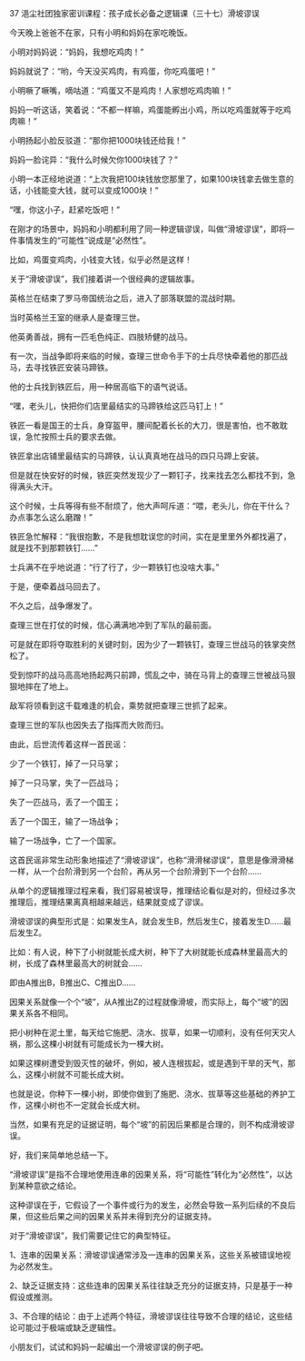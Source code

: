 37 浥尘社团独家密训课程：孩子成长必备之逻辑课（三十七）滑坡谬误



今天晚上爸爸不在家，只有小明和妈妈在家吃晚饭。

小明对妈妈说：“妈妈，我想吃鸡肉！”

妈妈就说了：“哟，今天没买鸡肉，有鸡蛋，你吃鸡蛋吧！”

小明噘了噘嘴，嘀咕道：“鸡蛋又不是鸡肉！人家想吃鸡肉嘛！”



妈妈一听这话，笑着说：“不都一样嘛，鸡蛋能孵出小鸡，所以吃鸡蛋就等于吃鸡肉嘛！”

小明扬起小脸反驳道：“那你把1000块钱还给我！”

妈妈一脸诧异：“我什么时候欠你1000块钱了？”

小明一本正经地说道：“上次我把100块钱放您那里了，如果100块钱拿去做生意的话，小钱能变大钱，就可以变成1000块！”

“嘿，你这小子，赶紧吃饭吧！”



在刚才的场景中，妈妈和小明都利用了同一种逻辑谬误，叫做“滑坡谬误”，即将一件事情发生的“可能性”说成是“必然性”。

比如，鸡蛋变鸡肉，小钱变大钱，似乎必然是这样！



关于“滑坡谬误”，我们接着讲一个很经典的逻辑故事。



英格兰在结束了罗马帝国统治之后，进入了部落联盟的混战时期。

当时英格兰王室的继承人是查理三世。

他英勇善战，拥有一匹毛色纯正、四肢矫健的战马。



有一次，当战争即将来临的时候，查理三世命令手下的士兵尽快牵着他的那匹战马，去寻找铁匠安装马蹄铁。

他的士兵找到铁匠后，用一种居高临下的语气说话。

“嘿，老头儿，快把你们店里最结实的马蹄铁给这匹马钉上！”



铁匠一看是国王的士兵，身穿盔甲，腰间配着长长的大刀，很是害怕，也不敢耽误，急忙按照士兵的要求去做。

铁匠拿出店铺里最结实的马蹄铁，认认真真地在战马的四只马蹄上安装。



但是就在快安好的时候，铁匠突然发现少了一颗钉子，找来找去怎么都找不到，急得满头大汗。

这个时候，士兵等得有些不耐烦了，他大声呵斥道：“喂，老头儿，你在干什么？办点事怎么这么磨蹭！”

铁匠急忙解释：“我很抱歉，不是我想耽误您的时间，实在是里里外外都找遍了，就是找不到那颗铁钉……”

士兵满不在乎地说道：“行了行了，少一颗铁钉也没啥大事。”

于是，便牵着战马回去了。



不久之后，战争爆发了。

查理三世在打仗的时候，信心满满地冲到了军队的最前面。

可是就在即将夺取胜利的关键时刻，因为少了一颗铁钉，查理三世战马的铁掌突然松了。

受到惊吓的战马高高地扬起两只前蹄，慌乱之中，骑在马背上的查理三世被战马狠狠地摔在了地上。

敌军将领看到这千载难逢的机会，乘势就把查理三世抓了起来。

查理三世的军队也因失去了指挥而大败而归。



由此，后世流传着这样一首民谣：

少了一个铁钉，掉了一只马掌；

掉了一只马掌，失了一匹战马；

失了一匹战马，丢了一个国王；

丢了一个国王，输了一场战争；

输了一场战争，亡了一个国家。



这首民谣非常生动形象地描述了“滑坡谬误”，也称“滑滑梯谬误”，意思是像滑滑梯一样，从一个台阶滑到另一个台阶，再从另一个台阶滑到下一个台阶……

从单个的逻辑推理过程来看，我们容易被误导，推理结论看似是对的，但经过多次推理后，推理结果离真相越来越远，结果就变成了谬误。



滑坡谬误的典型形式是：如果发生A，就会发生B，然后发生C，接着发生D……最后发生Z。

比如：有人说，种下了小树就能长成大树，种下了大树就能长成森林里最高大的树，长成了森林里最高大的树就会……

即由A推出B，B推出C、C推出D……

因果关系就像一个个“坡”，从A推出Z的过程就像滑坡，而实际上，每个“坡”的因果关系各不相同。

把小树种在泥土里，每天给它施肥、浇水、拔草，如果一切顺利，没有任何天灾人祸，那么这棵小树就有可能成长为一棵大树。

如果这棵树遭受到毁灭性的破坏，例如，被人连根拔起，或是遇到干旱的天气，那么，这棵小树就不可能长成大树。

也就是说，你种下一棵小树，即使你做到了施肥、浇水、拔草等这些基础的养护工作，这棵小树也不一定就会长成大树。

当然，如果有充足的证据证明，每个“坡”的前因后果都是合理的，则不构成滑坡谬误。



好，我们来简单地总结一下。

“滑坡谬误”是指不合理地使用连串的因果关系，将“可能性”转化为“必然性”，以达到某种意欲之结论。

这种谬误在于，它假设了一个事件或行为的发生，必然会导致一系列后续的不良后果，但这些后果之间的因果关系并未得到充分的证据支持。 



对于“滑坡谬误”，我们需要记住它的典型特征。

1、连串的因果关系：滑坡谬误通常涉及一连串的因果关系，这些关系被错误地视为必然发生。

2、缺乏证据支持：这些连串的因果关系往往缺乏充分的证据支持，只是基于一种假设或推测。

3、不合理的结论：由于上述两个特征，滑坡谬误往往导致不合理的结论，这些结论可能过于极端或缺乏逻辑性。





小朋友们，试试和妈妈一起编出一个滑坡谬误的例子吧。















